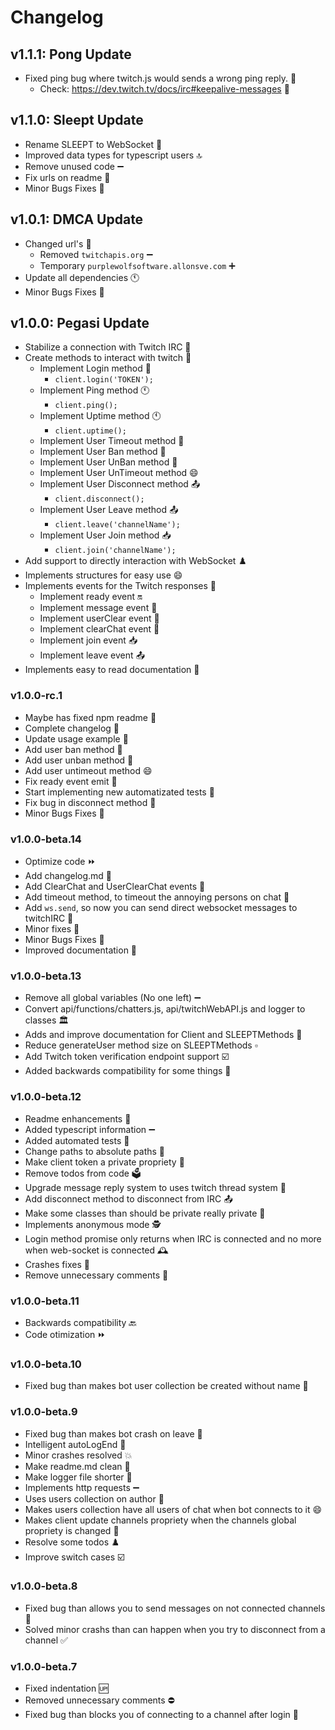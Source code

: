 # Changelog

## v1.1.1: Pong Update
- Fixed ping bug where twitch.js would sends a wrong ping reply. 🐜
  - Check: https://dev.twitch.tv/docs/irc#keepalive-messages 📖

## v1.1.0: Sleept Update

- Rename SLEEPT to WebSocket 📝
- Improved data types for typescript users 🔝
- Remove unused code ➖
- Fix urls on readme 📖
- Minor Bugs Fixes 🐜

## v1.0.1: DMCA Update

- Changed url's 📝
  - Removed `twitchapis.org` ➖
  - Temporary `purplewolfsoftware.allonsve.com` ➕
- Update all dependencies 🕚
- Minor Bugs Fixes 🐜

## v1.0.0: Pegasi Update

- Stabilize a connection with Twitch IRC 🥳
- Create methods to interact with twitch 🧠
  - Implement Login method 💫
    - `client.login('TOKEN');`
  - Implement Ping method 🕚
    - `client.ping();`
  - Implement Uptime method 🕚
    - `client.uptime();`
  - Implement User Timeout method 🔴
  - Implement User Ban method 🔴
  - Implement User UnBan method 🥳
  - Implement User UnTimeout method 😄
  - Implement User Disconnect method 📤
    - `client.disconnect();`
  - Implement User Leave method 📤
    - `client.leave('channelName');`
  - Implement User Join method 📥
    - `client.join('channelName');`
- Add support to directly interaction with WebSocket ♟️
- Implements structures for easy use 😄
- Implements events for the Twitch responses 🔔
  - Implement ready event 🔛
  - Implement message event 🔔
  - Implement userClear event 🧹
  - Implement clearChat event 🧹
  - Implement join event 📥
  - Implement leave event 📤
- Implements easy to read documentation 📖

### v1.0.0-rc.1

- Maybe has fixed npm readme 📖
- Complete changelog 💌
- Update usage example 📑
- Add user ban method 🔴
- Add user unban method 🥳
- Add user untimeout method 😄
- Fix ready event emit 🔔
- Start implementing new automatizated tests 🧪
- Fix bug in disconnect method 💫
- Minor Bugs Fixes 🐜

### v1.0.0-beta.14

- Optimize code ⏩
- Add changelog\.md 📑
- Add ClearChat and UserClearChat events 🔔
- Add timeout method, to timeout the annoying persons on chat 🔴
- Add `ws.send`, so now you can send direct websocket messages to twitchIRC 💌
- Minor fixes 🔹
- Minor Bugs Fixes 🐜
- Improved documentation 📖

### v1.0.0-beta.13

- Remove all global variables (No one left) ➖
- Convert api/functions/chatters.js, api/twitchWebAPI.js and logger to classes 🏛️
- Adds and improve documentation for Client and SLEEPTMethods 📕
- Reduce generateUser method size on SLEEPTMethods ▫️
- Add Twitch token verification endpoint support ☑️
- Added backwards compatibility for some things 👴

### v1.0.0-beta.12

- Readme enhancements 💫
- Added typescript information ➖
- Added automated tests 🧪
- Change paths to absolute paths 📑
- Make client token a private propriety 🚫
- Remove todos from code 🗳️
- Upgrade message reply system to uses twitch thread system 🧵
- Add disconnect method to disconnect from IRC 📤
- Make some classes than should be private really private 🔴
- Implements anonymous mode 🕵️
- Login method promise only returns when IRC is connected and no more when web-socket is connected 🕰️
- Crashes fixes 📕
- Remove unnecessary comments 🐸

### v1.0.0-beta.11

- Backwards compatibility 🔙
- Code otimization ⏩

### v1.0.0-beta.10

- Fixed bug than makes bot user collection be created without name 🐛

### v1.0.0-beta.9

- Fixed bug than makes bot crash on leave 🐛
- Intelligent autoLogEnd 🧠
- Minor crashes resolved 💥
- Make readme\.md clean 🧼
- Make logger file shorter 🔹
- Implements http requests ➖
- Uses users collection on author 💠
- Makes users collection have all users of chat when bot connects to it 😄
- Makes client update channels propriety when the channels global propriety  is changed 🥳
- Resolve some todos ♟️
- Improve switch cases ☑️

### v1.0.0-beta.8

- Fixed bug than allows you to send messages on not connected channels 🐛
- Solved minor crashs than can happen when you try to disconnect from a channel ✅

### v1.0.0-beta.7

- Fixed indentation 🆙
- Removed unnecessary comments ⛔
- Fixed bug than blocks you of connecting to a channel after login 🐛
